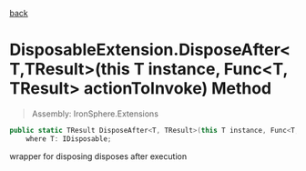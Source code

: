 ﻿

[back](/IronSphere.Extensions/types/DisposableExtension)

# DisposableExtension.DisposeAfter&lt;T,TResult&gt;(this T instance, Func&lt;T, TResult&gt; actionToInvoke) Method

> Assembly: IronSphere.Extensions

```csharp
public static TResult DisposeAfter<T, TResult>(this T instance, Func<T, TResult> actionToInvoke)
    where T: IDisposable;
```

wrapper for disposing disposes after execution

 